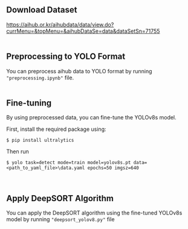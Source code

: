 ## Download Dataset
<https://aihub.or.kr/aihubdata/data/view.do?currMenu=&topMenu=&aihubDataSe=data&dataSetSn=71755>
<br/><br/>

## Preprocessing to YOLO Format
You can preprocess aihub data to YOLO format by running `"preprocessing.ipynb"` file.
<br/><br/>

## Fine-tuning
By using preprocessed data, you can fine-tune the YOLOv8s model.


First, install the required package using:
```
$ pip install ultralytics
```
Then run
```
$ yolo task=detect mode=train model=yolov8s.pt data=<path_to_yaml_file>\data.yaml epochs=50 imgsz=640
```
<br/>

## Apply DeepSORT Algorithm
You can apply the DeepSORT algorithm using the fine-tuned YOLOv8s model by running `"deepsort_yolov8.py"` file
